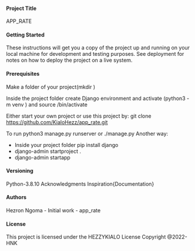 #### Project Title
APP_RATE 

#### Getting Started
These instructions will get you a copy of the project up and running on your local machine for development and testing purposes. See deployment for notes on how to deploy the project on a live system.

#### Prerequisites
Make a folder of your project(mkdir )

Inside the project folder create Django environment and activate (python3 -m venv ) and source /bin/activate

Either start your own project or use this project by: git clone https://github.com/KialoHezz/app_rate.git

  To run python3 manage.py runserver or ./manage.py
Another way:
  - Inside your project folder pip install django
  - django-admin startproject <name-of-project> .
  - django-admin startapp <name-of-app>
#### Versioning
Python-3.8.10
Acknowledgments
Inspiration{Documentation}

#### Authors
Hezron Ngoma - Initial work - app_rate

#### License
This project is licensed under the HEZZYKIALO License 
Copyright
@2022-HNK
